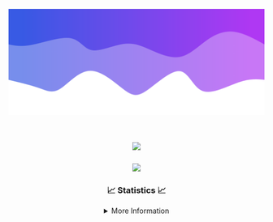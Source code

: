 ![Header](./IMG_4001.png)
<div align="center">

<h1 align="center">
  <a href="https://git.io/typing-svg">
    <img src="https://readme-typing-svg.herokuapp.com/?lines=Welcome+to+my+profile!+👋;JavaScript+developer.;&center=true&size=25">
  </a>
</h1>

<p align="center">
  <img src="https://lanyard.cnrad.dev/api/624702585596805130" />
</p>

### 📈 Statistics 📈
<details>
    <summary>More Information</summary>
    <br/>

<!--START_SECTION:waka-->
![Code Time](http://img.shields.io/badge/Code%20Time-86%20hrs%2024%20mins-blue)

![Profile Views](http://img.shields.io/badge/Profile%20Views-0-blue)

**🐱 My GitHub Data** 

> 📦 2.1 kB Used in GitHub's Storage 
 > 
> 🏆 3 Contributions in the Year 2024
 > 
> 🚫 Not Opted to Hire
 > 
> 📜 5 Public Repositories 
 > 
> 🔑 1 Private Repositories 
 > 
**I'm an Early 🐤** 

```text
🌞 Morning                115 commits         ███░░░░░░░░░░░░░░░░░░░░░░   13.29 % 
🌆 Daytime                348 commits         ██████████░░░░░░░░░░░░░░░   40.23 % 
🌃 Evening                359 commits         ██████████░░░░░░░░░░░░░░░   41.50 % 
🌙 Night                  43 commits          █░░░░░░░░░░░░░░░░░░░░░░░░   04.97 % 
```
📅 **I'm Most Productive on Wednesday** 

```text
Monday                   103 commits         ███░░░░░░░░░░░░░░░░░░░░░░   11.91 % 
Tuesday                  127 commits         ████░░░░░░░░░░░░░░░░░░░░░   14.68 % 
Wednesday                162 commits         █████░░░░░░░░░░░░░░░░░░░░   18.73 % 
Thursday                 146 commits         ████░░░░░░░░░░░░░░░░░░░░░   16.88 % 
Friday                   121 commits         ███░░░░░░░░░░░░░░░░░░░░░░   13.99 % 
Saturday                 82 commits          ██░░░░░░░░░░░░░░░░░░░░░░░   09.48 % 
Sunday                   124 commits         ████░░░░░░░░░░░░░░░░░░░░░   14.34 % 
```


📊 **This Week I Spent My Time On** 

```text
🕑︎ Time Zone: America/New_York

💬 Programming Languages: 
Java                     16 hrs 47 mins      ██████████████████████░░░   86.57 % 
Kotlin                   1 hr 40 mins        ██░░░░░░░░░░░░░░░░░░░░░░░   08.67 % 
XML                      28 mins             █░░░░░░░░░░░░░░░░░░░░░░░░   02.43 % 
YAML                     16 mins             ░░░░░░░░░░░░░░░░░░░░░░░░░   01.39 % 
GitIgnore file           5 mins              ░░░░░░░░░░░░░░░░░░░░░░░░░   00.50 % 

🔥 Editors: 
IntelliJ                 19 hrs 23 mins      █████████████████████████   100.00 % 

🐱‍💻 Projects: 
Mercury                  6 hrs 56 mins       █████████░░░░░░░░░░░░░░░░   35.77 % 
HCTeams                  4 hrs 21 mins       ██████░░░░░░░░░░░░░░░░░░░   22.50 % 
Sodium                   3 hrs 31 mins       █████░░░░░░░░░░░░░░░░░░░░   18.16 % 
SacredRIPOrganizationNEW 3 hrs 24 mins       ████░░░░░░░░░░░░░░░░░░░░░   17.58 % 
Unknown Project          16 mins             ░░░░░░░░░░░░░░░░░░░░░░░░░   01.44 % 

💻 Operating System: 
Windows                  19 hrs 23 mins      █████████████████████████   100.00 % 
```

**I Mostly Code in Java** 

```text
Java                     21 repos            ██████████████████████░░░   87.50 % 
JavaScript               2 repos             ██░░░░░░░░░░░░░░░░░░░░░░░   08.33 % 
C++                      1 repo              █░░░░░░░░░░░░░░░░░░░░░░░░   04.17 % 
```



**Timeline**

![Lines of Code chart](https://raw.githubusercontent.com/DevDipin/DevDipin/main/assets/bar_graph.png)


 Last Updated on 16/02/2024 14:09:37 UTC
<!--END_SECTION:waka-->

![Footer](./IMG_4002.png)